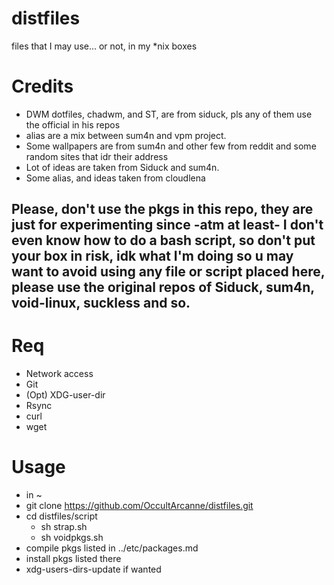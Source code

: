 # distfiles
files that I may use... or not, in my *nix boxes

# Credits

- DWM dotfiles, chadwm, and ST, are from siduck, pls any of them use the official in his repos
- alias are a mix between sum4n and vpm project.
- Some wallpapers are from sum4n and other few from reddit and some random sites that idr their address
- Lot of ideas are taken from Siduck and sum4n.
- Some alias, and ideas taken from cloudlena
## Please, don't use the pkgs in this repo, they are just for experimenting since -atm at least- I don't even know how to do a bash script, so don't put your box in risk, idk what I'm doing so u may want to avoid using any file or script placed here, please use the original repos of Siduck, sum4n, void-linux, suckless and so.

# Req
- Network access
- Git
- (Opt) XDG-user-dir
- Rsync
- curl
- wget

# Usage
- in ~
- git clone https://github.com/OccultArcanne/distfiles.git
- cd distfiles/script
  - sh strap.sh
  - sh voidpkgs.sh
- compile pkgs listed in ../etc/packages.md
- install pkgs listed there
- xdg-users-dirs-update if wanted
